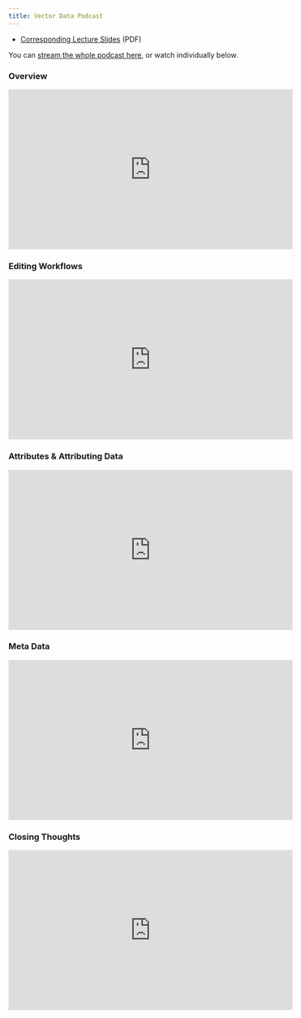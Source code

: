 ```yaml
---
title: Vector Data Podcast
---
```


- [Corresponding Lecture Slides](http://etal.usu.edu/Courses/GIS/2015/Lectures/2_EditingAtributingDataMetadata.pdf) (PDF)

You can [stream the whole podcast here](http://www.youtube.com/playlist?list=PL0ZiZg4rilzKiWJqUbZhTKDnuLyTHVCs5), or watch individually below.

### Overview

<iframe width="560" height="315" src="https://www.youtube.com/embed/-9I3VWMZ1SQ" frameborder="0" gesture="media" allow="encrypted-media" allowfullscreen></iframe>

### Editing Workflows

<iframe width="560" height="315" src="https://www.youtube.com/embed/pSvqvqV84UA" frameborder="0" gesture="media" allow="encrypted-media" allowfullscreen></iframe>

### Attributes & Attributing Data

<iframe width="560" height="315" src="https://www.youtube.com/embed/umFtT4c-4sY" frameborder="0" gesture="media" allow="encrypted-media" allowfullscreen></iframe>

### Meta Data

<iframe width="560" height="315" src="https://www.youtube.com/embed/UepwXD2MKFk" frameborder="0" gesture="media" allow="encrypted-media" allowfullscreen></iframe>

### Closing Thoughts

<iframe width="560" height="315" src="https://www.youtube.com/embed/2Cl7oJkiknY" frameborder="0" gesture="media" allow="encrypted-media" allowfullscreen></iframe>


